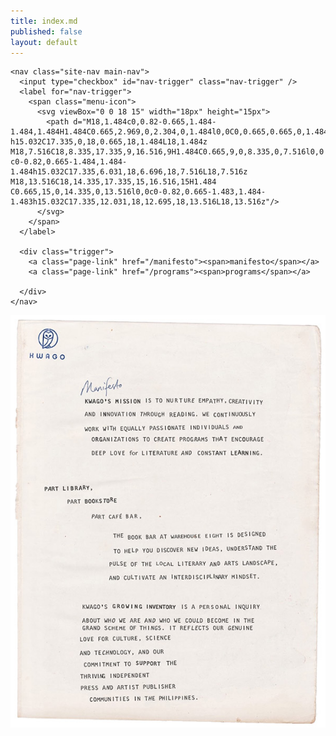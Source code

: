 ```yaml
---
title: index.md
published: false
layout: default
---
```


<div class="flex">
<div id="nav-flex" class="flex-child">

    <nav class="site-nav main-nav">
      <input type="checkbox" id="nav-trigger" class="nav-trigger" />
      <label for="nav-trigger">
        <span class="menu-icon">
          <svg viewBox="0 0 18 15" width="18px" height="15px">
            <path d="M18,1.484c0,0.82-0.665,1.484-1.484,1.484H1.484C0.665,2.969,0,2.304,0,1.484l0,0C0,0.665,0.665,0,1.484,0 h15.032C17.335,0,18,0.665,18,1.484L18,1.484z M18,7.516C18,8.335,17.335,9,16.516,9H1.484C0.665,9,0,8.335,0,7.516l0,0 c0-0.82,0.665-1.484,1.484-1.484h15.032C17.335,6.031,18,6.696,18,7.516L18,7.516z M18,13.516C18,14.335,17.335,15,16.516,15H1.484 C0.665,15,0,14.335,0,13.516l0,0c0-0.82,0.665-1.483,1.484-1.483h15.032C17.335,12.031,18,12.695,18,13.516L18,13.516z"/>
          </svg>
        </span>
      </label>
    
      <div class="trigger">
        <a class="page-link" href="/manifesto"><span>manifesto</span></a>
        <a class="page-link" href="/programs"><span>programs</span></a>
   
      </div>
    </nav>

</div>

<div class="flex-child">
<div class="board-section">
<div class="bulletin-board">
<img class="board-bg" src="assets/manifesto-2019.jpg"/>
</div>
</div>
</div>

</div>